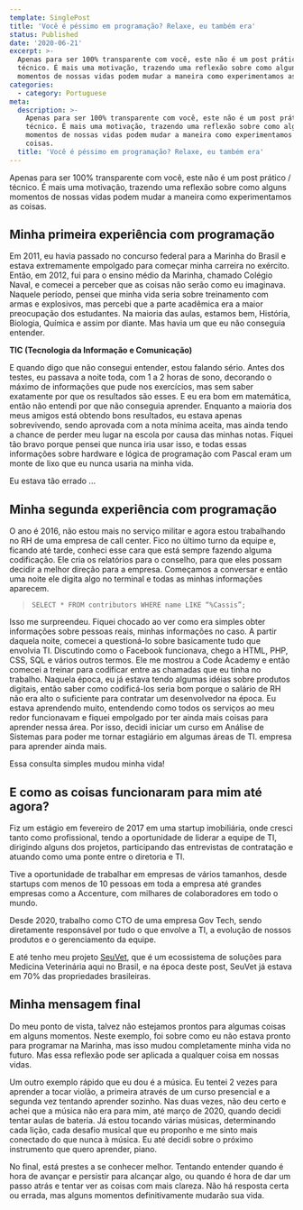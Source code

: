 ```yaml
---
template: SinglePost
title: 'Você é péssimo em programação? Relaxe, eu também era'
status: Published
date: '2020-06-21'
excerpt: >-
  Apenas para ser 100% transparente com você, este não é um post prático /
  técnico. É mais uma motivação, trazendo uma reflexão sobre como alguns
  momentos de nossas vidas podem mudar a maneira como experimentamos as coisas.
categories:
  - category: Portuguese
meta:
  description: >-
    Apenas para ser 100% transparente com você, este não é um post prático /
    técnico. É mais uma motivação, trazendo uma reflexão sobre como alguns
    momentos de nossas vidas podem mudar a maneira como experimentamos as
    coisas.
  title: 'Você é péssimo em programação? Relaxe, eu também era'
---
```

Apenas para ser 100% transparente com você, este não é um post prático / técnico. É mais uma motivação, trazendo uma reflexão sobre como alguns momentos de nossas vidas podem mudar a maneira como experimentamos as coisas.

## Minha primeira experiência com programação

Em 2011, eu havia passado no concurso federal para a Marinha do Brasil e estava extremamente empolgado para começar minha carreira no exército. Então, em 2012, fui para o ensino médio da Marinha, chamado Colégio Naval, e comecei a perceber que as coisas não serão como eu imaginava. Naquele período, pensei que minha vida seria sobre treinamento com armas e explosivos, mas percebi que a parte acadêmica era a maior preocupação dos estudantes. Na maioria das aulas, estamos bem, História, Biologia, Química e assim por diante. Mas havia um que eu não conseguia entender.

**TIC (Tecnologia da Informação e Comunicação)**

E quando digo que não consegui entender, estou falando sério. Antes dos testes, eu passava a noite toda, com 1 a 2 horas de sono, decorando o máximo de informações que pude nos exercícios, mas sem saber exatamente por que os resultados são esses. E eu era bom em matemática, então não entendi por que não conseguia aprender. Enquanto a maioria dos meus amigos está obtendo bons resultados, eu estava apenas sobrevivendo, sendo aprovada com a nota mínima aceita, mas ainda tendo a chance de perder meu lugar na escola por causa das minhas notas. Fiquei tão bravo porque pensei que nunca iria usar isso, e todas essas informações sobre hardware e lógica de programação com Pascal eram um monte de lixo que eu nunca usaria na minha vida.

Eu estava tão errado ...

## Minha segunda experiência com programação

O ano é 2016, não estou mais no serviço militar e agora estou trabalhando no RH de uma empresa de call center. Fico no último turno da equipe e, ficando até tarde, conheci esse cara que está sempre fazendo alguma codificação. Ele cria os relatórios para o conselho, para que eles possam decidir a melhor direção para a empresa. Começamos a conversar e então uma noite ele digita algo no terminal e todas as minhas informações aparecem.

> `SELECT * FROM contributors WHERE name LIKE “%Cassis”;`

Isso me surpreendeu. Fiquei chocado ao ver como era simples obter informações sobre pessoas reais, minhas informações no caso. A partir daquela noite, comecei a questioná-lo sobre basicamente tudo que envolvia TI. Discutindo como o Facebook funcionava, chego a HTML, PHP, CSS, SQL e vários outros termos. Ele me mostrou a Code Academy e então comecei a treinar para codificar entre as chamadas que eu tinha no trabalho. Naquela época, eu já estava tendo algumas idéias sobre produtos digitais, então saber como codificá-los seria bom porque o salário de RH não era alto o suficiente para contratar um desenvolvedor na época. Eu estava aprendendo muito, entendendo como todos os serviços ao meu redor funcionavam e fiquei empolgado por ter ainda mais coisas para aprender nessa área. Por isso, decidi iniciar um curso em Análise de Sistemas para poder me tornar estagiário em algumas áreas de TI. empresa para aprender ainda mais.

Essa consulta simples mudou minha vida!

## E como as coisas funcionaram para mim até agora?

Fiz um estágio em fevereiro de 2017 em uma startup imobiliária, onde cresci tanto como profissional, tendo a oportunidade de liderar a equipe de TI, dirigindo alguns dos projetos, participando das entrevistas de contratação e atuando como uma ponte entre o diretoria e TI.

Tive a oportunidade de trabalhar em empresas de vários tamanhos, desde startups com menos de 10 pessoas em toda a empresa até grandes empresas como a Accenture, com milhares de colaboradores em todo o mundo.

Desde 2020, trabalho como CTO de uma empresa Gov Tech, sendo diretamente responsável por tudo o que envolve a TI, a evolução de nossos produtos e o gerenciamento da equipe.

E até tenho meu projeto [SeuVet](https://seuvet.com.br), que é um ecossistema de soluções para Medicina Veterinária aqui no Brasil, e na época deste post, SeuVet já estava em 70% das propriedades brasileiras.

## Minha mensagem final

Do meu ponto de vista, talvez não estejamos prontos para algumas coisas em alguns momentos. Neste exemplo, foi sobre como eu não estava pronto para programar na Marinha, mas isso mudou completamente minha vida no futuro. Mas essa reflexão pode ser aplicada a qualquer coisa em nossas vidas.

Um outro exemplo rápido que eu dou é a música. Eu tentei 2 vezes para aprender a tocar violão, a primeira através de um curso presencial e a segunda vez tentando aprender sozinho. Nas duas vezes, não deu certo e achei que a música não era para mim, até março de 2020, quando decidi tentar aulas de bateria. Já estou tocando várias músicas, determinando cada lição, cada desafio musical que eu proponho e me sinto mais conectado do que nunca à música. Eu até decidi sobre o próximo instrumento que quero aprender, piano.

No final, está prestes a se conhecer melhor. Tentando entender quando é hora de avançar e persistir para alcançar algo, ou quando é hora de dar um passo atrás e tentar ver as coisas com mais clareza. Não há resposta certa ou errada, mas alguns momentos definitivamente mudarão sua vida.
